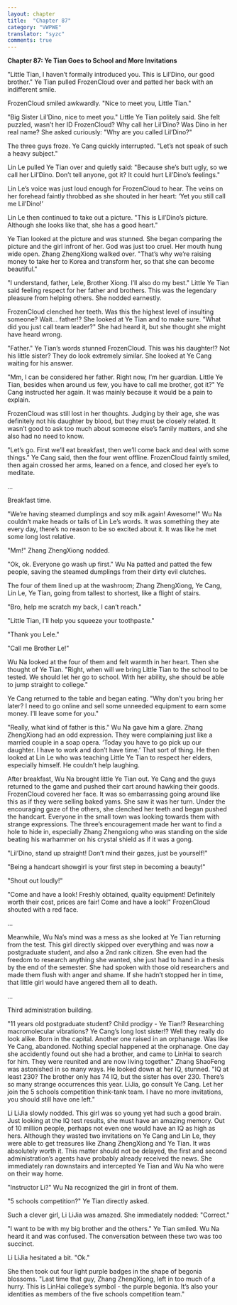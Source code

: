```yaml
---
layout: chapter
title:  "Chapter 87"
category: "VWPWE"
translator: "syzc"
comments: true
---
```


**Chapter 87: Ye Tian Goes to School and More Invitations**
 
"Little Tian, I haven’t formally introduced you. This is Lil’Dino, our good brother." Ye Tian pulled FrozenCloud over and patted her back with an indifferent smile.
 
FrozenCloud smiled awkwardly. "Nice to meet you, Little Tian."
 
"Big Sister Lil’Dino, nice to meet you." Little Ye Tian politely said. She felt puzzled, wasn’t her ID FrozenCloud? Why call her Lil’Dino? Was Dino in her real name? She asked curiously: "Why are you called Lil’Dino?"
 
The three guys froze. Ye Cang quickly interrupted. "Let’s not speak of such a heavy subject."
 
Lin Le pulled Ye Tian over and quietly said: "Because she’s butt ugly, so we call her Lil’Dino. Don’t tell anyone, got it? It could hurt Lil’Dino’s feelings."
 
Lin Le’s voice was just loud enough for FrozenCloud to hear. The veins on her forehead faintly throbbed as she shouted in her heart: ‘Yet you still call me Lil’Dino!’
 
Lin Le then continued to take out a picture. "This is Lil’Dino’s picture. Although she looks like that, she has a good heart."
 
Ye Tian looked at the picture and was stunned. She began comparing the picture and the girl infront of her. God was just too cruel. Her mouth hung wide open. Zhang ZhengXiong walked over. "That’s why we’re raising money to take her to Korea and transform her, so that she can become beautiful."
 
"I understand, father, Lele, Brother Xiong. I’ll also do my best." Little Ye Tian said feeling respect for her father and brothers. This was the legendary pleasure from helping others. She nodded earnestly.
 
FrozenCloud clenched her teeth. Was this the highest level of insulting someone? Wait... father!? She looked at Ye Tian and to make sure. "What did you just call team leader?" She had heard it, but she thought she might have heard wrong.
 
"Father." Ye Tian’s words stunned FrozenCloud. This was his daughter!? Not his little sister? They do look extremely similar. She looked at Ye Cang waiting for his answer.
 
"Mm, I can be considered her father. Right now, I’m her guardian. Little Ye Tian, besides when around us few, you have to call me brother, got it?" Ye Cang instructed her again. It was mainly because it would be a pain to explain.
 
FrozenCloud was still lost in her thoughts. Judging by their age, she was definitely not his daughter by blood, but they must be closely related. It wasn’t good to ask too much about someone else’s family matters, and she also had no need to know.
 
"Let’s go. First we’ll eat breakfast, then we’ll come back and deal with some things." Ye Cang said, then the four went offline. FrozenCloud faintly smiled, then again crossed her arms, leaned on a fence, and closed her eye’s to meditate.
 
...
 
Breakfast time.
 
"We’re having steamed dumplings and soy milk again! Awesome!" Wu Na couldn’t make heads or tails of Lin Le’s words. It was something they ate every day, there’s no reason to be so excited about it. It was like he met some long lost relative.
 
"Mm!" Zhang ZhengXiong nodded.
 
"Ok, ok. Everyone go wash up first." Wu Na patted and patted the few people, saving the steamed dumplings from their dirty evil clutches.
 
The four of them lined up at the washroom; Zhang ZhengXiong, Ye Cang, Lin Le, Ye Tian, going from tallest to shortest, like a flight of stairs. 
 
"Bro, help me scratch my back, I can’t reach."
 
"Little Tian, I’ll help you squeeze your toothpaste."
 
"Thank you Lele."
 
"Call me Brother Le!"
 
Wu Na looked at the four of them and felt warmth in her heart. Then she thought of Ye Tian. "Right, when will we bring Little Tian to the school to be tested. We should let her go to school. With her ability, she should be able to jump straight to college."
 
Ye Cang returned to the table and began eating. "Why don’t you bring her later? I need to go online and sell some unneeded equipment to earn some money. I’ll leave some for you."
 
"Really, what kind of father is this." Wu Na gave him a glare. Zhang ZhengXiong had an odd expression. They were complaining just like a married couple in a soap opera. ‘Today you have to go pick up our daughter. I have to work and don’t have time.’ That sort of thing. He then looked at Lin Le who was teaching Little Ye Tian to respect her elders, especially himself. He couldn’t help laughing.
 
After breakfast, Wu Na brought little Ye Tian out. Ye Cang and the guys returned to the game and pushed their cart around hawking their goods. FrozenCloud covered her face. It was so embarrassing going around like this as if they were selling baked yams. She saw it was her turn. Under the encouraging gaze of the others, she clenched her teeth and began pushed the handcart. Everyone in the small town was looking towards them with strange expressions. The three’s encouragement made her want to find a hole to hide in, especially Zhang Zhengxiong who was standing on the side beating his warhammer on his crystal shield as if it was a gong.
 
"Lil’Dino, stand up straight! Don’t mind their gazes, just be yourself!"
 
"Being a handcart showgirl is your first step in becoming a beauty!"
 
"Shout out loudly!"
 
"Come and have a look! Freshly obtained, quality equipment! Definitely worth their cost, prices are fair! Come and have a look!" FrozenCloud shouted with a red face. 
 
...
 
Meanwhile, Wu Na’s mind was a mess as she looked at Ye Tian returning from the test. This girl directly skipped over everything and was now a postgraduate student, and also a 2nd rank citizen. She even had the freedom to research anything she wanted, she just had to hand in a thesis by the end of the semester. She had spoken with those old researchers and made them flush with anger and shame. If she hadn’t stopped her in time, that little girl would have angered them all to death. 
 
...
 
Third administration building.
 
"11 years old postgraduate student? Child prodigy - Ye Tian!? Researching macromolecular vibrations? Ye Cang’s long lost sister!? Well they really do look alike. Born in the capital. Another one raised in an orphanage. Was like Ye Cang, abandoned. Nothing special happened at the orphanage. One day she accidently found out she had a brother, and came to LinHai to search for him. They were reunited and are now living together." Zhang ShaoFeng was astonished in so many ways. He looked down at her IQ, stunned. "IQ at least 230? The brother only has 74 IQ, but the sister has over 230. There’s so many strange occurrences this year. LiJia, go consult Ye Cang. Let her join the 5 schools competition think-tank team. I have no more invitations, you should still have one left."
 
Li LiJia slowly nodded. This girl was so young yet had such a good brain. Just looking at the IQ test results, she must have an amazing memory. Out of 10 million people, perhaps not even one would have an IQ as high as hers. Although they wasted two invitations on Ye Cang and Lin Le, they were able to get treasures like Zhang ZhengXiong and Ye Tian. It was absolutely worth it.  This matter should not be delayed, the first and second administration’s agents have probably already received the news. She immediately ran downstairs and intercepted Ye Tian and Wu Na who were on their way home.
 
"Instructor Li?" Wu Na recognized the girl in front of them.
 
"5 schools competition?" Ye Tian directly asked.
 
Such a clever girl, Li LiJia was amazed. She immediately nodded: "Correct."
 
"I want to be with my big brother and the others." Ye Tian smiled. Wu Na heard it and was confused. The conversation between these two was too succinct.
 
Li LiJia hesitated a bit. "Ok."
 
She then took out four light purple badges in the shape of begonia blossoms. "Last time that guy, Zhang ZhengXiong, left in too much of a hurry. This is LinHai college’s symbol - the purple begonia. It’s also your identities as members of the five schools competition team."
